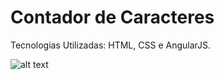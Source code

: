 # Contador de Caracteres

Tecnologias Utilizadas: HTML, CSS e AngularJS.

![alt text](https://i.ibb.co/nBdbVDH/image.png)
